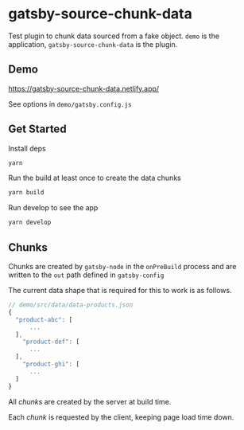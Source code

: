 # gatsby-source-chunk-data

Test plugin to chunk data sourced from a fake object. `demo` is the application, `gatsby-source-chunk-data` is the plugin.

## Demo

https://gatsby-source-chunk-data.netlify.app/

See options in `demo/gatsby.config.js`

## Get Started

Install deps

```sh
yarn
```

Run the build at least once to create the data chunks

```sh
yarn build
```

Run develop to see the app

```sh
yarn develop
```

## Chunks

Chunks are created by `gatsby-node` in the `onPreBuild` process and are written to the `out` path defined in `gatsby-config`

The current data shape that is required for this to work is as follows.

```javascript
// demo/src/data/data-products.json
{
  "product-abc": [
      ...
  ],
    "product-def": [
      ...
  ],
    "product-ghi": [
      ...
  ]
}

```

All _chunks_ are created by the server at build time.

Each _chunk_ is requested by the client, keeping page load time down.
